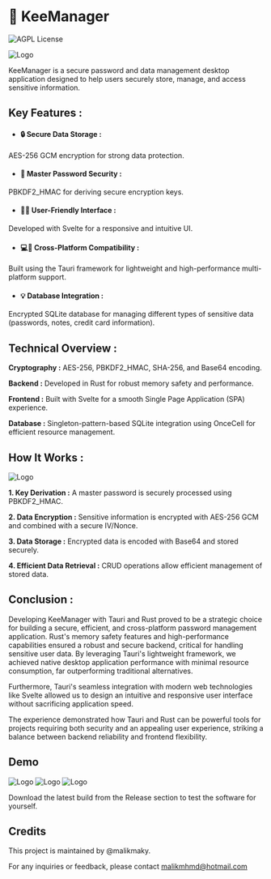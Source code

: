 




# 🔐 KeeManager


![AGPL License](https://img.shields.io/badge/Tauri-Project-darkorange)

![Logo](https://images2.imgbox.com/a0/e8/nVoYAFnW_o.jpg)


KeeManager is a secure password and data management desktop application designed to help users securely store, manage, and access sensitive information.









## Key Features :

- #### __🔒 Secure Data Storage :__ 
AES-256 GCM encryption for strong data protection.

- #### __🔑 Master Password Security :__ 
PBKDF2_HMAC for deriving secure encryption keys.
 
- #### __🙋‍♂️ User-Friendly Interface :__

Developed with Svelte for a responsive and intuitive UI.

- #### __💻📱 Cross-Platform Compatibility :__
Built using the Tauri framework for lightweight and high-performance multi-platform support.

- #### __💡 Database Integration :__
Encrypted SQLite database for managing different types of sensitive data (passwords, notes, credit card information).

## Technical Overview :

 __Cryptography :__ 
 AES-256, PBKDF2_HMAC, SHA-256, and Base64 encoding.

__Backend :__ 
Developed in Rust for robust memory safety and performance.

__Frontend :__ 
Built with Svelte for a smooth Single Page Application (SPA) experience.

__Database :__ 
Singleton-pattern-based SQLite integration using OnceCell for efficient resource management.

## How It Works :
![Logo](https://images2.imgbox.com/c1/ad/W4UrvSj0_o.jpg)

__1. Key Derivation :__ A master password is securely processed using PBKDF2_HMAC.

__2. Data Encryption :__  Sensitive information is encrypted with AES-256 GCM and combined with a secure IV/Nonce.

__3. Data Storage :__  Encrypted data is encoded with Base64 and stored securely.

__4. Efficient Data Retrieval :__ CRUD operations allow efficient management of stored data.

## Conclusion :
Developing KeeManager with Tauri and Rust proved to be a strategic choice for building a secure, efficient, and cross-platform password management application. Rust's memory safety features and high-performance capabilities ensured a robust and secure backend, critical for handling sensitive user data. By leveraging Tauri's lightweight framework, we achieved native desktop application performance with minimal resource consumption, far outperforming traditional alternatives.

Furthermore, Tauri's seamless integration with modern web technologies like Svelte allowed us to design an intuitive and responsive user interface without sacrificing application speed. 

The experience demonstrated how Tauri and Rust can be powerful tools for projects requiring both security and an appealing user experience, striking a balance between backend reliability and frontend flexibility.

## Demo
![Logo](https://images2.imgbox.com/5a/47/GtK4qqxF_o.gif)
![Logo](https://images2.imgbox.com/28/fd/PA2rCuVu_o.gif)
![Logo](https://images2.imgbox.com/1e/30/J91g0Z2J_o.gif)

Download the latest build from the Release section to test the software for yourself.


## Credits

This project is maintained by @malikmaky.

For any inquiries or feedback, please contact malikmhmd@hotmail.com

